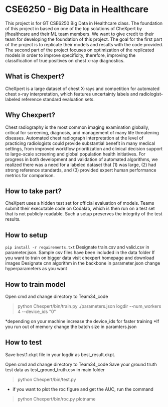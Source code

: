 # CSE6250 - Big Data in Healthcare
This project is for GT CSE6250 Big Data in Healthcare class. The foundation of this project in based on one of the top solutions of CheXpert by jfhealthcare and their ML team members. We want to give credit to their team for developing the foundation of this project. The goal for the first part of the project is to replicate their models and results with the code provided. The second part of the project focuses on optimization of the replicated models in order to improve specificity, therefore, improving the classification of true positives on chest x-ray diagnostics.

## What is Chexpert?
CheXpert is a large dataset of chest X-rays and competition for automated chest x-ray interpretation, which features uncertainty labels and radiologist-labeled reference standard evaluation sets.
## Why Chexpert?
Chest radiography is the most common imaging examination globally, critical for screening, diagnosis, and management of many life threatening diseases. Automated chest radiograph interpretation at the level of practicing radiologists could provide substantial benefit in many medical settings, from improved workflow prioritization and clinical decision support to large-scale screening and global population health initiatives. For progress in both development and validation of automated algorithms, we realized there was a need for a labeled dataset that (1) was large, (2) had strong reference standards, and (3) provided expert human performance metrics for comparison.
## How to take part?
CheXpert uses a hidden test set for official evaluation of models. Teams submit their executable code on Codalab, which is then run on a test set that is not publicly readable. Such a setup preserves the integrity of the test results.

## How to setup
`pip install -r requirements.txt`
Designate train.csv and valid.csv in parameter.json. 
Sample csv files have been included in the data folder
If you want to train on bigger data visit chexpert homepage and download images
Designate cnn algorithm in the backbone in parameter.json
change hyperparameters as you want

## How to train model
Open cmd and change directory to Team34_code
> python Chexpert/bin/train.py ./parameters.json logdir --num_workers 4 --device_ids "0"

*depending on your machine increase the device_ids for faster training
*If you run out of memory change the batch size in paramters.json


## How to test
Save best1.ckpt file in your logdir as best_result.ckpt.

Open cmd and change directory to Team34_code
Save your ground truth test data as test_ground_truth.csv in main folder
> python Chexpert/bin/test.py

* if you want to plot the roc figure and get the AUC, run the command
> python Chexpert/bin/roc.py plotname






